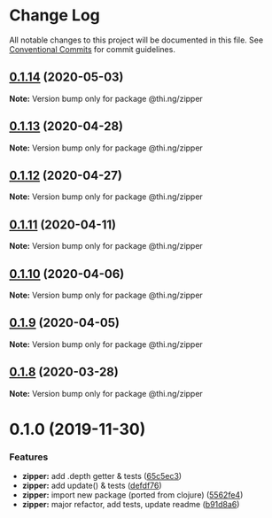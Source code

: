 # Change Log

All notable changes to this project will be documented in this file.
See [Conventional Commits](https://conventionalcommits.org) for commit guidelines.

## [0.1.14](https://github.com/thi-ng/umbrella/compare/@thi.ng/zipper@0.1.13...@thi.ng/zipper@0.1.14) (2020-05-03)

**Note:** Version bump only for package @thi.ng/zipper





## [0.1.13](https://github.com/thi-ng/umbrella/compare/@thi.ng/zipper@0.1.12...@thi.ng/zipper@0.1.13) (2020-04-28)

**Note:** Version bump only for package @thi.ng/zipper





## [0.1.12](https://github.com/thi-ng/umbrella/compare/@thi.ng/zipper@0.1.11...@thi.ng/zipper@0.1.12) (2020-04-27)

**Note:** Version bump only for package @thi.ng/zipper





## [0.1.11](https://github.com/thi-ng/umbrella/compare/@thi.ng/zipper@0.1.10...@thi.ng/zipper@0.1.11) (2020-04-11)

**Note:** Version bump only for package @thi.ng/zipper





## [0.1.10](https://github.com/thi-ng/umbrella/compare/@thi.ng/zipper@0.1.9...@thi.ng/zipper@0.1.10) (2020-04-06)

**Note:** Version bump only for package @thi.ng/zipper





## [0.1.9](https://github.com/thi-ng/umbrella/compare/@thi.ng/zipper@0.1.8...@thi.ng/zipper@0.1.9) (2020-04-05)

**Note:** Version bump only for package @thi.ng/zipper





## [0.1.8](https://github.com/thi-ng/umbrella/compare/@thi.ng/zipper@0.1.7...@thi.ng/zipper@0.1.8) (2020-03-28)

**Note:** Version bump only for package @thi.ng/zipper





# 0.1.0 (2019-11-30)

### Features

* **zipper:** add .depth getter & tests ([65c5ec3](https://github.com/thi-ng/umbrella/commit/65c5ec30601b0229d6760854a8f1d817f4236b1d))
* **zipper:** add update() & tests ([defdf76](https://github.com/thi-ng/umbrella/commit/defdf762b10350f0ce3e2b7d81f097c44f4e0223))
* **zipper:** import new package (ported from clojure) ([5562fe4](https://github.com/thi-ng/umbrella/commit/5562fe47927e046e419e7c96ad9b2ef43e2eb818))
* **zipper:** major refactor, add tests, update readme ([b91d8a6](https://github.com/thi-ng/umbrella/commit/b91d8a6047d30e4cddf10d1bfb0e929881ebfe34))
